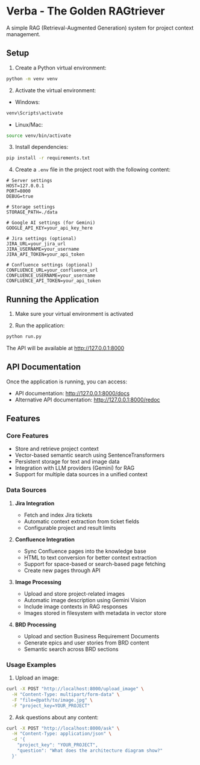 # Verba - The Golden RAGtriever

A simple RAG (Retrieval-Augmented Generation) system for project context management.

## Setup

1. Create a Python virtual environment:
```bash
python -m venv venv
```

2. Activate the virtual environment:
- Windows:
```bash
venv\Scripts\activate
```
- Linux/Mac:
```bash
source venv/bin/activate
```

3. Install dependencies:
```bash
pip install -r requirements.txt
```

4. Create a `.env` file in the project root with the following content:
```env
# Server settings
HOST=127.0.0.1
PORT=8000
DEBUG=true

# Storage settings
STORAGE_PATH=./data

# Google AI settings (for Gemini)
GOOGLE_API_KEY=your_api_key_here

# Jira settings (optional)
JIRA_URL=your_jira_url
JIRA_USERNAME=your_username
JIRA_API_TOKEN=your_api_token

# Confluence settings (optional)
CONFLUENCE_URL=your_confluence_url
CONFLUENCE_USERNAME=your_username
CONFLUENCE_API_TOKEN=your_api_token
```

## Running the Application

1. Make sure your virtual environment is activated

2. Run the application:
```bash
python run.py
```

The API will be available at http://127.0.0.1:8000

## API Documentation

Once the application is running, you can access:
- API documentation: http://127.0.0.1:8000/docs
- Alternative API documentation: http://127.0.0.1:8000/redoc

## Features

### Core Features
- Store and retrieve project context
- Vector-based semantic search using SentenceTransformers
- Persistent storage for text and image data
- Integration with LLM providers (Gemini) for RAG
- Support for multiple data sources in a unified context

### Data Sources
1. **Jira Integration**
   - Fetch and index Jira tickets
   - Automatic context extraction from ticket fields
   - Configurable project and result limits

2. **Confluence Integration**
   - Sync Confluence pages into the knowledge base
   - HTML to text conversion for better context extraction
   - Support for space-based or search-based page fetching
   - Create new pages through API

3. **Image Processing**
   - Upload and store project-related images
   - Automatic image description using Gemini Vision
   - Include image contexts in RAG responses
   - Images stored in filesystem with metadata in vector store

4. **BRD Processing**
   - Upload and section Business Requirement Documents
   - Generate epics and user stories from BRD content
   - Semantic search across BRD sections

### Usage Examples

1. Upload an image:
```bash
curl -X POST "http://localhost:8000/upload_image" \
  -H "Content-Type: multipart/form-data" \
  -F "file=@path/to/image.jpg" \
  -F "project_key=YOUR_PROJECT"
```

2. Ask questions about any content:
```bash
curl -X POST "http://localhost:8000/ask" \
  -H "Content-Type: application/json" \
  -d '{
    "project_key": "YOUR_PROJECT",
    "question": "What does the architecture diagram show?"
  }' 